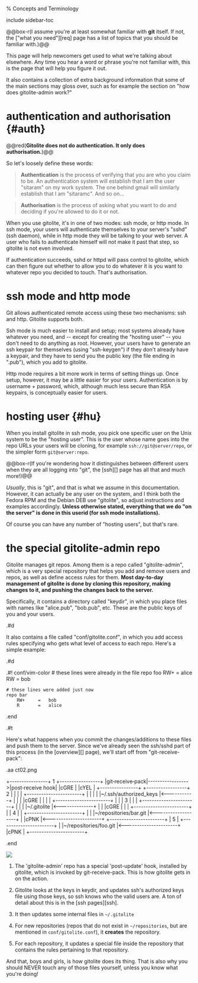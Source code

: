 <!-- options: toc -->

% Concepts and Terminology

include sidebar-toc

@@box-r(I assume you're at least somewhat familiar with **git** itself.  If
not, the ["what you need"][req] page has a list of topics that you should be
familiar with.)@@

This page will help newcomers get used to what we're talking about elsewhere.
Any time you hear a word or phrase you're not familiar with, this is the page
that will help you figure it out.

It also contains a collection of extra background information that some of the
main sections may gloss over, such as for example the section on "how does
gitolite-admin work?"

# authentication and authorisation {#auth}

@@red(**Gitolite does not do authentication.  It only does authorisation.**)@@

So let's loosely define these words:

>   **Authentication** is the process of verifying that you are who you claim
>   to be.  An authentication system will establish that I am the user
>   "sitaram" on my work system.  The one behind gmail will similarly
>   establish that I am "sitaramc".  And so on...

>   **Authorisation** is the process of asking what you want to do and
>   deciding if you're allowed to do it or not.

When you use gitolite, it's in one of two modes: ssh mode, or http mode.  In
ssh mode, your users will authenticate themselves to your server's "sshd" (ssh
daemon), while in http mode they will be talking to your web server.  A user
who fails to authenticate himself will not make it past that step, so gitolite
is not even involved.

If authentication succeeds, sshd or httpd will pass control to gitolite, which
can then figure out whether to allow you to do whatever it is you want to
whatever repo you decided to touch.  That's authorisation.

# ssh mode and http mode

Git allows authenticated remote access using these two mechanisms: ssh and
http.  Gitolite supports both.

Ssh mode is much easier to install and setup; most systems already have
whatever you need, and -- except for creating the "hosting user" -- you don't
need to do anything as root.  However, your users have to generate an ssh
keypair for themselves (using "ssh-keygen") if they don't already have a
keypair, and they have to send you the public key (the file ending in ".pub"),
which you add to gitolite.

Http mode requires a bit more work in terms of setting things up.  Once setup,
however, it may be a little easier for your users.  Authentication is by
username + password, which, although much less secure than RSA keypairs, is
conceptually easier for users.

# hosting user {#hu}

When you install gitolite in ssh mode, you pick one specific user on the Unix
system to be the "hosting user".  This is the user whose name goes into the
repo URLs your users will be cloning, for example `ssh://git@server/repo`, or
the simpler form `git@server:repo`.

@@box-r(If you're wondering how it distinguishes between different users when
they are all logging into "git", the [ssh][] page has all that and much
more!)@@

*Usually*, this is "git", and that is what we assume in this documentation.
However, it can actually be any user on the system, and I think both the
Fedora RPM and the Debian DEB use "gitolite", so adjust instructions and
examples accordingly.  **Unless otherwise stated, everything that we do "on
the server" is done in this userid (for ssh mode installations).**

Of course you can have any number of "hosting users", but that's rare.

# the special gitolite-admin repo

Gitolite manages git repos.  Among them is a repo called "gitolite-admin",
which is a very special repository that helps you add and remove users and
repos, as well as define access rules for them. **Most day-to-day management
of gitolite is done by cloning this repository, making changes to it, and
pushing the changes back to the server.**

Specifically, it contains a directory called "keydir", in which you place
files with names like "alice.pub", "bob.pub", etc.  These are the public keys
of you and your users.

.#d

It also contains a file called "conf/gitolite.conf", in which you add access
rules specifying who gets what level of access to each repo.  Here's a simple
example:

.#d

.#! conf/vim-color
    # these lines were already in the file
    repo foo
        RW+     =   alice
        RW      =   bob

    # these lines were added just now
    repo bar
        RW+     =   bob
        R       =   alice
.end

.#t

Here's what happens when you commit the changes/additions to these files and
push them to the server.  Since we've already seen the ssh/sshd part of this
process (in the [overview][] page), we'll start off from "git-receive-pack":

.aa ct02.png

+----------------+        1         +-----------------+
|git‐receive‐pack|----------------->|post‐receive hook|
|cGRE            |                  |cYEL             |
+----------------+                  +-----------------+
                                   2 |  |    |  |
+-----------------------+            |  |    |  |
|~/.ssh/authorized_keys |<-----------+  |    |  |
|cGRE                   |               |    |  |
+-----------------------+               |    |  |
                                      3 |    |  |
+-----------------------+               |    |  |
|~/.gitolite            |<--------------+    |  |
|cGRE                   |                    |  |
+-----------------------+                    |  |
                                           4 |  |
+-----------------------+                    |  |
|~/repositories/bar.git |<-------------------+  |
|cPNK                   |<----------------------+
+-----------------------+                       | 5
                                                |
+-----------------------+                       |
|~/repositories/foo.git |<----------------------+
|cPNK                   |
+-----------------------+

.end

![](ct02.png)

1.  The 'gitolite-admin' repo has a special 'post-update' hook, installed by
    gitolite, which is invoked by git-receive-pack.  This is how gitolite gets
    in on the action.

2.  Gitolite looks at the keys in keydir, and updates ssh's authorized keys
    file using those keys, so ssh knows who the valid users are.  A ton of
    detail about this is in the [ssh pages][ssh].  

3.  It then updates some internal files in `~/.gitolite`

4.  For new repositories (repos that do not exist in `~/repositories`, but are
    mentioned in `conf/gitolite.conf`), it **creates** the repository.

5.  For each repository, it updates a special file inside the repository that
    contains the rules pertaining to that repository.

And that, boys and girls, is how gitolite does its thing.  That is also why
you should NEVER touch any of those files yourself, unless you know what
you're doing!
